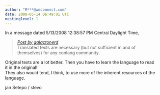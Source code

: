 ```yaml
---
author: "M***@wmconnect.com"
date: 2008-05-14 06:49:01 UTC
nestinglevel: 1
---
```

In a message dated 5/13/2008 12:38:57 PM Central Daylight Time,  

> [_Post by galactonerd_](/X7lXcIxk/community-translations#post14)  
> Translated texts are necessary (but not sufficient in and of  
> themselves) for any conlang community.  
> 

Original texts are a lot better. Then you have to learn the language to read  
it in the original!  
They also would tend, I think, to use more of the inherent resources of the  
language.  
  
jan Setepo / stevo </HTML>